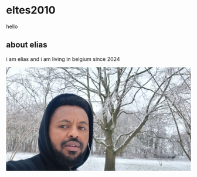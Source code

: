 # eltes2010
hello

## about elias

i am elias and i am living in belgium since 2024


![me](./images/img.jpeg)

